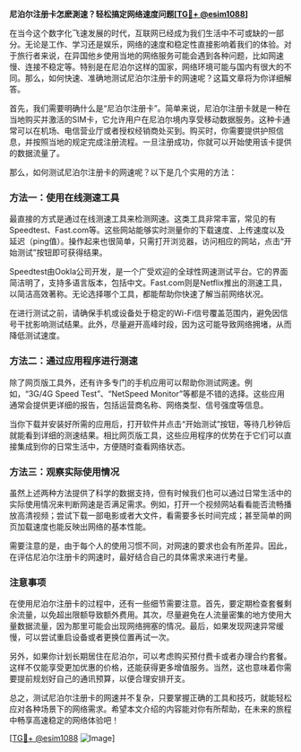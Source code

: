 **尼泊尔注册卡怎麽測速？轻松搞定网络速度问题[[TG💪+ @esim1088](https://t.me/s/esim1088)]**

在当今这个数字化飞速发展的时代，互联网已经成为我们生活中不可或缺的一部分。无论是工作、学习还是娱乐，网络的速度和稳定性直接影响着我们的体验。对于旅行者来说，在异国他乡使用当地的网络服务可能会遇到各种问题，比如网速慢、连接不稳定等。特别是在尼泊尔这样的国家，网络环境可能与国内有很大的不同。那么，如何快速、准确地测试尼泊尔注册卡的网速呢？这篇文章将为你详细解答。

首先，我们需要明确什么是“尼泊尔注册卡”。简单来说，尼泊尔注册卡就是一种在当地购买并激活的SIM卡，它允许用户在尼泊尔境内享受移动数据服务。这种卡通常可以在机场、电信营业厅或者授权经销商处买到。购买时，你需要提供护照信息，并按照当地的规定完成注册流程。一旦注册成功，你就可以开始使用该卡提供的数据流量了。

那么，如何测试尼泊尔注册卡的网速呢？以下是几个实用的方法：

### 方法一：使用在线测速工具

最直接的方式是通过在线测速工具来检测网速。这类工具非常丰富，常见的有Speedtest、Fast.com等。这些网站能够实时测量你的下载速度、上传速度以及延迟（ping值）。操作起来也很简单，只需打开浏览器，访问相应的网站，点击“开始测试”按钮即可获得结果。

Speedtest由Ookla公司开发，是一个广受欢迎的全球性网速测试平台。它的界面简洁明了，支持多语言版本，包括中文。Fast.com则是Netflix推出的测速工具，以简洁高效著称。无论选择哪个工具，都能帮助你快速了解当前网络状况。

在进行测试之前，请确保手机或设备处于稳定的Wi-Fi信号覆盖范围内，避免因信号干扰影响测试结果。此外，尽量避开高峰时段，因为这可能导致网络拥堵，从而降低测试速度。

### 方法二：通过应用程序进行测速

除了网页版工具外，还有许多专门的手机应用可以帮助你测试网速。例如，“3G/4G Speed Test”、“NetSpeed Monitor”等都是不错的选择。这些应用通常会提供更详细的报告，包括运营商名称、网络类型、信号强度等信息。

当你下载并安装好所需的应用后，打开软件并点击“开始测试”按钮，等待几秒钟后就能看到详细的测速结果。相比网页版工具，这些应用程序的优势在于它们可以直接集成到你的日常生活中，方便随时查看网络状态。

### 方法三：观察实际使用情况

虽然上述两种方法提供了科学的数据支持，但有时候我们也可以通过日常生活中的实际使用情况来判断网速是否满足需求。例如，打开一个视频网站看看能否流畅播放高清视频；尝试下载一部电影或者大文件，看需要多长时间完成；甚至简单的网页加载速度也能反映出网络的基本性能。

需要注意的是，由于每个人的使用习惯不同，对网速的要求也会有所差异。因此，在评估尼泊尔注册卡的网速时，最好结合自己的具体需求来进行考量。

### 注意事项

在使用尼泊尔注册卡的过程中，还有一些细节需要注意。首先，要定期检查套餐剩余流量，以免超出限额导致额外费用。其次，尽量避免在人流量密集的地方使用大量数据流量，因为那里可能会出现网络拥塞的情况。最后，如果发现网速异常缓慢，可以尝试重启设备或者更换位置再试一次。

另外，如果你计划长期居住在尼泊尔，可以考虑购买预付费卡或者办理合约套餐。这样不仅能享受更加优惠的价格，还能获得更多增值服务。当然，这也意味着你需要提前规划好自己的通讯预算，以便合理安排开支。

总之，测试尼泊尔注册卡的网速并不复杂，只要掌握正确的工具和技巧，就能轻松应对各种场景下的网络需求。希望本文介绍的内容能对你有所帮助，在未来的旅程中畅享高速稳定的网络体验吧！

[[TG💪+ @esim1088](https://t.me/s/esim1088) ![Image](https://i.postimg.cc/4NQfJmqS/Snipaste-2025-05-13-00-14-12.png)]